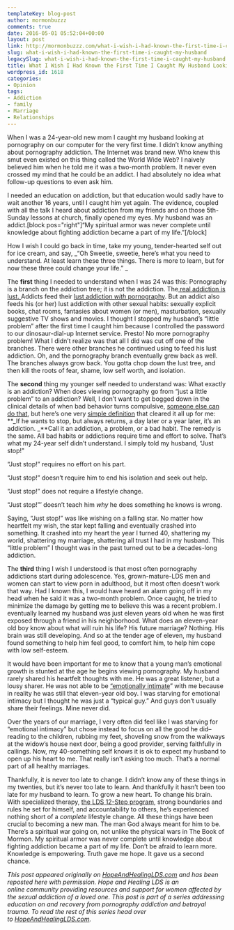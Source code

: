 ```yaml
---
templateKey: blog-post
author: mormonbuzzz
comments: true
date: 2016-05-01 05:52:04+00:00
layout: post
link: http://mormonbuzzz.com/what-i-wish-i-had-known-the-first-time-i-caught-my-husband/
slug: what-i-wish-i-had-known-the-first-time-i-caught-my-husband
legacySlug: what-i-wish-i-had-known-the-first-time-i-caught-my-husband
title: What I Wish I Had Known the First Time I Caught My Husband Looking at Porn
wordpress_id: 1618
categories:
- Opinion
tags:
- Addiction
- family
- Marriage
- Relationships
---
```





When I was a 24-year-old new mom I caught my husband looking at pornography on our computer for the very first time. I didn’t know anything about pornography addiction. The Internet was brand new. Who knew this smut even existed on this thing called the World Wide Web? I naively believed him when he told me it was a two-month problem. It never even crossed my mind that he could be an addict. I had absolutely no idea what follow-up questions to even ask him.


I needed an education on addiction, but that education would sadly have to wait another 16 years, until I caught him yet again. The evidence, coupled with all the talk I heard about addiction from my friends and on those 5th-Sunday lessons at church, finally opened my eyes. My husband was an addict.[block pos="right"]“My spiritual armor was never complete until knowledge about fighting addiction became a part of my life.”[/block]

How I wish I could go back in time, take my young, tender-hearted self out for ice cream, and say, _“Oh Sweetie, sweetie, here’s what you need to understand. At least learn these three things. There is more to learn, but for now these three could change your life.” _[
](http://www.hopeandhealinglds.com/wp-content/uploads/2016/04/1st-pic.jpg)

The **first** thing I needed to understand when I was 24 was this: Pornography is a branch on the addiction tree; it is not the addiction. The[ real addiction is lust. ](http://rowboatandmarbles.org/quick-reprise-addiction-definition.html) Addicts feed their [lust addiction _with_ pornography](https://www.lds.org/general-conference/2010/04/place-no-more-for-the-enemy-of-my-soul?lang=eng). But an addict also feeds his (or her) lust addiction with other sexual habits: sexually explicit books, chat rooms, fantasies about women (or men), masturbation, sexually suggestive TV shows and movies. I thought I stopped my husband’s “little problem” after the first time I caught him because I controlled the password to our dinosaur-dial-up Internet service. Presto! No more pornography problem! What I didn’t realize was that all I did was cut off one of the branches. There were other branches he continued using to feed his lust addiction. Oh, and the pornography branch eventually grew back as well. The branches always grow back. You gotta chop down the lust tree, and then kill the roots of fear, shame, low self worth, and isolation.

The **second** thing my younger self needed to understand was: What exactly is an addiction? When does viewing pornography go from “just a little problem” to an addiction? Well, I don’t want to get bogged down in the clinical details of when bad behavior turns compulsive, [someone else can do that](http://members.addorecovery.com/blog/post/i-dont-have-a-porn-addiction-because-), but here’s one very [simple definition](http://www.geoffsteurer.com/archives/343) that cleared it all up for me: **_If he wants to stop, but always returns, a day later or a year later, it’s an addiction. _**Call it an addiction, a problem, or a bad habit. The remedy is the same. All bad habits or addictions require time and effort to solve. That’s what my 24-year self didn’t understand. I simply told my husband, “Just stop!"

“Just stop!” requires no effort on his part.

“Just stop!” doesn’t require him to end his isolation and seek out help.

“Just stop!” does not require a lifestyle change.

“Just stop!”’ doesn’t teach him _why_ he does something he knows is wrong.[
](http://www.hopeandhealinglds.com/wp-content/uploads/2016/04/3rd-pic.jpg)

Saying, “Just stop!” was like wishing on a falling star. No matter how heartfelt my wish, the star kept falling and eventually crashed into something. It crashed into my heart the year I turned 40, shattering my world, shattering my marriage, shattering all trust I had in my husband. This “little problem” I thought was in the past turned out to be a decades-long addiction.

The **third** thing I wish I understood is that most often pornography addictions start during adolescence. Yes, grown-mature-LDS men and women can start to view porn in adulthood, but it most often doesn’t work that way. Had I known this, I would have heard an alarm going off in my head when he said it was a two-month problem. Once caught, he tried to minimize the damage by getting me to believe this was a recent problem. I eventually learned my husband was just eleven years old when he was first exposed through a friend in his neighborhood. What does an eleven-year old boy know about what will ruin his life? His future marriage? Nothing. His brain was still developing. And so at the tender age of eleven, my husband found something to help him feel good, to comfort him, to help him cope with low self-esteem.

It would have been important for me to know that a young man’s emotional growth is stunted at the age he begins viewing pornography. My husband rarely shared his heartfelt thoughts with me. He was a great listener, but a lousy sharer. He was not able to be [“emotionally intimate](http://www.fightthenewdrug.org/the-serious-mental-costs-of-watching-porn/)” with me because in reality he was still that eleven-year old boy. I was starving for emotional intimacy but I thought he was just a “typical guy.” And guys don’t usually share their feelings. Mine never did.

Over the years of our marriage, I very often did feel like I was starving for “emotional intimacy” but chose instead to focus on all the good he did–reading to the children, rubbing my feet, shoveling snow from the walkways at the widow’s house next door, being a good provider, serving faithfully in callings. Now, my 40-something self knows it is ok to expect my husband to open up his heart to me. That really isn’t asking too much. That’s a normal part of all healthy marriages.

Thankfully, it is never too late to change. I didn’t know any of these things in my twenties, but it’s never too late to learn. And thankfully it hasn’t been too late for my husband to learn. To grow a new heart. To change his brain. With specialized therapy, [the LDS 12-Step program](https://addictionrecovery.lds.org/?lang=eng), strong boundaries and rules he set for himself, and accountability to others, he’s experienced nothing short of a _complete_ lifestyle change. All these things have been crucial to becoming a new man. The man God always meant for him to be. There’s a spiritual war going on, not unlike the physical wars in The Book of Mormon. My spiritual armor was never complete until knowledge about fighting addiction became a part of my life. Don’t be afraid to learn more. Knowledge is empowering. Truth gave me hope. It gave us a second chance.



_This post appeared originally on [HopeAndHealingLDS.com](http://www.hopeandhealinglds.com/2016/04/22/what-i-wish-i-had-known-the-first-time-i-caught-my-husband-looking-at-porn-hopelds/) and has been reposted here with permission. Hope and Healing LDS is an online community providing resources and support for women affected by the sexual addiction of a loved one. This post is part of a series addressing education on and recovery from pornography addiction and betrayal trauma. To read the rest of this series head over to [HopeAndHealingLDS.com](http://www.hopeandhealinglds.com/2016/04/22/what-i-wish-i-had-known-the-first-time-i-caught-my-husband-looking-at-porn-hopelds/)._

